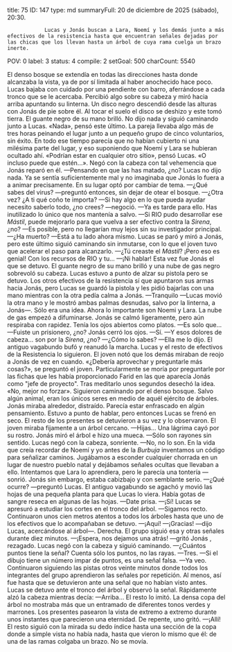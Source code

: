 title:          75
ID:             147
type:           md
summaryFull:    20 de diciembre de 2025 (sábado), 20:30.
                
                Lucas y Jonás buscan a Lara, Noemí y los demás junto a más efectivos de la resistencia hasta que encuentran señales dejadas por las chicas que los llevan hasta un árbol de cuya rama cuelga un brazo inerte.
POV:            0
label:          3
status:         4
compile:        2
setGoal:        500
charCount:      5540


El denso bosque se extendía en todas las direcciones hasta donde alcanzaba la vista, ya de por sí limitada al haber anochecido hace poco.
Lucas bajaba con cuidado por una pendiente con barro, aferrándose a cada tronco que se le acercaba.
Percibió algo sobre su cabeza y miró hacia arriba apuntando su linterna. Un disco negro descendió desde las alturas con Jonás de pie sobre él. Al tocar el suelo el disco se deshizo y este tomó tierra. El guante negro de su mano brilló.
No dijo nada y siguió caminando junto a Lucas.
«Nada», pensó este último.
La pareja llevaba algo más de tres horas peinando el lugar junto a un pequeño grupo de cinco voluntarios, sin éxito.
En todo ese tiempo parecía que no habían cubierto ni una milésima parte del lugar, y eso suponiendo que Noemí y Lara se hubieran ocultado ahí.
«Podrían estar en cualquier otro sitio», pensó Lucas. «O incluso puede que estén...».
Negó con la cabeza con tal vehemencia que Jonás reparó en él.
—Pensando en que las has matado, ¿no?
Lucas no dijo nada. Ya se sentía suficientemente mal y no imaginaba que Jonás lo fuera a a animar precisamente.
En su lugar optó por cambiar de tema.
—¿Qué sabes del virus? —preguntó entonces, sin dejar de otear el bosque.
—¿Otra vez? ¿A ti qué coño te importa?
—Si hay algo en lo que pueda ayudar necesito saberlo todo, ¿no crees? —negoció.
—Ya es tarde para ello. Has inutilizado lo único que nos mantenía a salvo.
—Si RIO pudo desarrollar ese *Mástil*, puede mejorarlo para que vuelva a ser efectivo contra la *Sirena*, ¿no?
—Es posible, pero no llegarían muy lejos sin su investigador principal.
—¿Ha muerto?
—Está a tu lado ahora mismo.
Lucas se paró y miró a Jonás, pero este último siguió caminando sin inmutarse, con lo que el joven tuvo que acelerar el paso para alcanzarlo.
—¿Tú creaste el *Mástil*? ¡Pero eso es genial! Con los recursos de RIO y tu...
—¡Ni hablar!
Esta vez fue Jonás el que se detuvo. El guante negro de su mano brilló y una nube de gas negro sobrevoló su cabeza.
Lucas estuvo a punto de alzar su pistola pero se detuvo. Los otros efectivos de la resistencia sí que apuntaron sus armas hacia Jonás, pero Lucas se guardó la pistola y les pidió bajarlas con una mano mientras con la otra pedía calma a Jonás.
—Tranquilo —Lucas movió la otra mano y le mostró ambas palmas desnudas, salvo por la linterna, a Jonás—. Sólo era una idea. Ahora lo importante son Noemi y Lara.
La nube de gas empezó a difuminarse. Jonás se calmó ligeramente, pero aún respiraba con rapidez. Tenía los ojos abiertos como platos.
—Es solo que...
—Fuiste un prisionero, ¿no?
Jonás cerró los ojos.
—Sí.
—Y esos dolores de cabeza... son por la *Sirena*, ¿no?
—¿Cómo lo sabes?
—Ella me lo dijo.
El antiguo vagabundo bufó y reanudó la marcha. Lucas y el resto de efectivos de la Resistencia lo siguieron. El joven notó que los demás miraban de reojo a Jonás de vez en cuando.
«¿Debería aprovechar y preguntarle más cosas?», se preguntó el joven. Particularmente se moría por preguntarle por las fichas que les había proporcionado Farid en las que aparecía Jonás como "jefe de proyecto".
Tras meditarlo unos segundos desechó la idea.
«No, mejor no forzar».
Siguieron caminando por el denso bosque. Salvo algún animal, eran los únicos seres en medio de aquél ejército de árboles.
Jonás miraba alrededor, distraído. Parecía estar enfrascado en algún pensamiento.
Estuvo a punto de hablar, pero entonces Lucas se frenó en seco. El resto de los presentes se detuvieron a su vez y lo observaron. El joven miraba fijamente a un árbol cercano.
—Hijas...
Una lágrima cayó por su rostro.
Jonás miró el árbol e hizo una mueca.
—Sólo son rayones sin sentido.
Lucas negó con la cabeza, sonriente.
—No, no lo son. En la vida que creía recordar de Noemí y yo antes de la *Burbuja* inventamos un código para señalizar caminos. Jugábamos a esconder cualquier chorrada en un lugar de nuestro pueblo natal y dejábamos señales ocultas que llevaban a ello. Intentamos que Lara lo aprendiera, pero le parecía una tontería —sonrió.
Jonás sin embargo, estaba cabizbajo y con semblante serio.
—¿Qué ocurre? —preguntó Lucas.
El antiguo vagabundo se agachó y movió las hojas de una pequeña planta para que Lucas lo viera.
Había gotas de sangre reseca en algunas de las hojas.
—Date prisa.
—¡Sí!
Lucas se apresuró a estudiar los cortes en el tronco del árbol.
—Sigamos recto.
Continuaron unos cien metros atentos a todos los árboles hasta que uno de los efectivos que lo acompañaban se detuvo.
—¡Aquí!
—¡Gracias! —dijo Lucas, acercándose al árbol—. Derecha.
El grupo siguió esa y otras señales durante diez minutos.
—¡Espera, nos dejamos una atrás! —gritó Jonás , rezagado.
Lucas negó con la cabeza y siguió caminando.
—¿Cuántos puntos tiene la señal? Cuenta sólo los puntos, no las rayas.
—Tres.
—Si el dibujo tiene un número impar de puntos, es una señal falsa.
—Ya veo.
Continuaron siguiendo las pistas otros veinte minutos donde todos los integrantes del grupo aprendieron las señales por repetición.
Al menos, así fue hasta que se detuvieron ante una señal que no habían visto antes.
Lucas se detuvo ante el tronco del árbol y observó la señal. Rápidamente alzó la cabeza mientras decía:
—Arriba...
El resto lo imitó. La densa copa del árbol no mostraba más que un entramado de diferentes tonos verdes y marrones. Los presentes pasearon la vista de extremo a extremo durante unos instantes que parecieron una eternidad. De repente, uno gritó.
—¡Allí!
El resto siguió con la mirada su dedo índice hasta una sección de la copa donde a simple vista no había nada, hasta que vieron lo mismo que él: de una de las ramas colgaba un brazo.
No se movía.